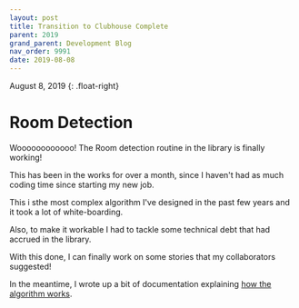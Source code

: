 ```yaml
---
layout: post
title: Transition to Clubhouse Complete
parent: 2019
grand_parent: Development Blog
nav_order: 9991
date: 2019-08-08
---
```

August 8, 2019
{: .float-right}

# Room Detection

Woooooooooooo!  The Room detection routine in the library is finally working!

This has been in the works for over a month, since I haven't had as much coding time since starting my new job.

This i sthe  most complex algorithm I've designed in the past few years and it took a lot of white-boarding.

Also, to make it workable I had to tackle some technical debt that had accrued in the library.

With this done, I can finally work on some stories that my collaborators suggested!

In the meantime, I wrote up a bit of documentation explaining [how the algorithm works](https://github.com/mxashlynn/Parquet/blob/main/Documentation/4.-Room_Detection_and_Type_Assignment.md).
